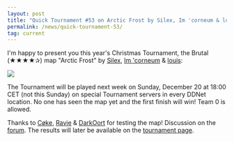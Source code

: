 ```yaml
---
layout: post
title: "Quick Tournament #53 on Arctic Frost by Silex, Im 'corneum & louis"
permalink: /news/quick-tournament-53/
tag: current
---
```


I'm happy to present you this year's Christmas Tournament, the Brutal (★★★★✰) map "Arctic Frost" by [Silex](/mappers/Silex/), [Im 'corneum](/mappers/Im-32--39-corneum/) & [louis](/mappers/louis/):

[<img class="demo" src="/_uploads/Arctic_Frost.png" />](//forum.ddnet.org/viewtopic.php?f=33&t=7053)

The Tournament will be played next week on Sunday, December 20 at 18:00 CET (not this Sunday) on special Tournament servers in every DDNet location. No one has seen the map yet and the first finish will win! Team 0 is allowed.

Thanks to [Cøke](/mappers/C-248-ke/), [Ravie](/mappers/Ravie) & [DarkOort](/mappers/DarkOort) for testing the map! Discussion on the [forum](//forum.ddnet.org/viewtopic.php?f=33&t=7053). The results will later be available on the [tournament page](/tournaments/53/).
